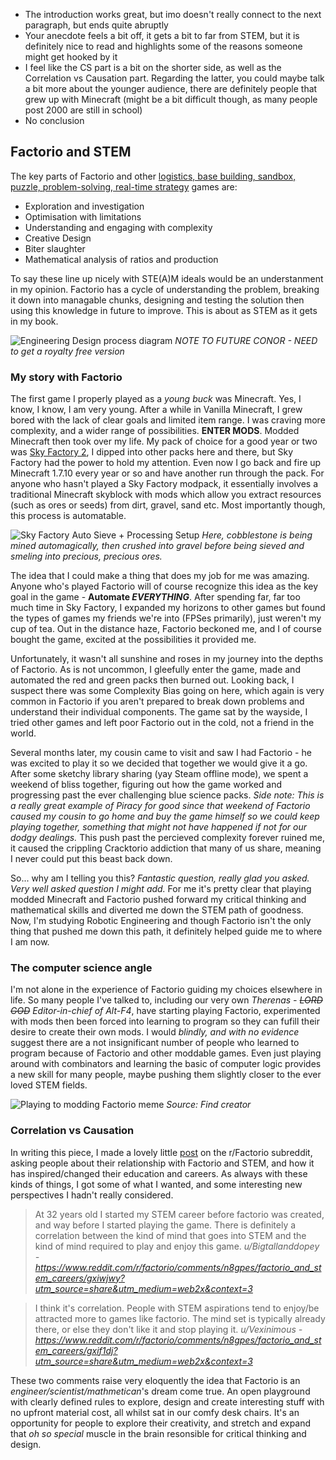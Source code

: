 - The introduction works great, but imo doesn't really connect to the next paragraph, but ends quite abruptly
- Your anecdote feels a bit off, it gets a bit to far from STEM, but it is definitely nice to read and highlights some of the reasons someone might get hooked by it
 - I feel like the CS part is a bit on the shorter side, as well as the Correlation vs Causation part. Regarding the latter, you could maybe talk a bit more about the younger audience, there are definitely people that grew up with Minecraft (might be a bit difficult though, as many people post 2000 are still in school)
- No conclusion

## Factorio and STEM

The key parts of Factorio and other [logistics, base building, sandbox, puzzle, problem-solving, real-time strategy](https://www.reddit.com/r/factorio/comments/9z8x5m/does_factorio_merit_the_creation_of_a_new/) games are:
 * Exploration and investigation
 * Optimisation with limitations
 * Understanding and engaging with complexity
 * Creative Design
 * Biter slaughter
 * Mathematical analysis of ratios and production

To say these line up nicely with STE(A)M ideals would be an understanment in my opinion. Factorio has a cycle of understanding the problem, breaking it down into managable chunks, designing and testing the solution then using this knowledge in future to improve. This is about as STEM as it gets in my book.

![Engineering Design process diagram](https://teachengineering.org/Images/edpHub/EDPHub_Graphic.jpg)
*NOTE TO FUTURE CONOR - NEED to get a royalty free version*

### My story with Factorio

The first game I properly played as a *young buck* was Minecraft. Yes, I know, I know, I am very young. After a while in Vanilla Minecraft, I grew bored with the lack of clear goals and limited item range. I was craving more complexity, and a wider range of possibilities. **ENTER MODS**. Modded Minecraft then took over my life. My pack of choice for a good year or two was [Sky Factory 2](https://atlauncher.com/pack/skyfactory), I dipped into other packs here and there, but Sky Factory had the power to hold my attention. Even now I go back and fire up Minecraft 1.7.10 every year or so and have another run through the pack. For anyone who hasn't played a Sky Factory modpack, it essentially involves a traditional Minecraft skyblock with mods which allow you extract resources (such as ores or seeds) from dirt, gravel, sand etc. Most importantly though, this process is automatable.

![Sky Factory Auto Sieve + Processing Setup]()
*Here, cobblestone is being mined automagically, then crushed into gravel before being sieved and smeling into precious, precious ores.*

The idea that I could make a thing that does my job for me was amazing. Anyone who's played Factorio will of course recognize this idea as the key goal in the game - **Automate *EVERYTHING***. After spending far, far too much time in Sky Factory, I expanded my horizons to other games but found the types of games my friends we're into (FPSes primarily), just weren't my cup of tea. Out in the distance haze, Factorio beckoned me, and I of course bought the game, excited at the possibilities it provided me. 

Unfortunately, it wasn't all sunshine and roses in my journey into the depths of Factorio. As is not uncommon, I gleefully enter the game, made and automated the red and green packs then burned out. Looking back, I suspect there was some Complexity Bias going on here, which again is very common in Factorio if you aren't prepared to break down problems and understand their individual components. The game sat by the wayside, I tried other games and left poor Factorio out in the cold, not a friend in the world.

Several months later, my cousin came to visit and saw I had Factorio - he was excited to play it so we decided that together we would give it a go. After some sketchy library sharing (yay Steam offline mode), we spent a weekend of bliss together, figuring out how the game worked and progressing past the ever challenging blue science packs. *Side note: This is a really great example of Piracy for good since that weekend of Factorio caused my cousin to go home and buy the game himself so we could keep playing together, something that might not have happened if not for our dodgy dealings.* This push past the percieved complexity forever ruined me, it caused the crippling Cracktorio addiction that many of us share, meaning I never could put this beast back down.

So... why am I telling you this? *Fantastic question, really glad you asked. Very well asked question I might add.* For me it's pretty clear that playing modded Minecraft and Factorio pushed forward my critical thinking and mathematical skills and diverted me down the STEM path of goodness. Now, I'm studying Robotic Engineering and though Factorio isn't the only thing that pushed me down this path, it definitely helped guide me to where I am now.

### The computer science angle

I'm not alone in the experience of Factorio guiding my choices elsewhere in life. So many people I've talked to, including our very own *Therenas - ~~LORD GOD~~ Editor-in-chief of Alt-F4*, have starting playing Factorio, experimented with mods then been forced into learning to program so they can fufill their desire to create their own mods. I would *blindly, and with no evidence* suggest there are a not insignificant number of people who learned to program because of Factorio and other moddable games. Even just playing around with combinators and learning the basic of computer logic provides a new skill for many people, maybe pushing them slightly closer to the ever loved STEM fields.

![Playing to modding Factorio meme](https://cdn.discordapp.com/attachments/603392474458882065/745728165116248144/mod_brain.png)
*Source: Find creator*

### Correlation vs Causation

In writing this piece,  I made a lovely little [post](https://www.reddit.com/r/factorio/comments/n8gpes/factorio_and_stem_careers/) on the r/Factorio subreddit, asking people about their relationship with Factorio and STEM, and how it has inspired/changed their education and careers. As always with these kinds of things, I got some of what I wanted, and some interesting new perspectives I hadn't really considered.

> At 32 years old I started my STEM career before factorio was created, and way before I started playing the game. There is definitely a correlation between the kind of mind that goes into STEM and the kind of mind required to play and enjoy this game.
*u/Bigtallanddopey - https://www.reddit.com/r/factorio/comments/n8gpes/factorio_and_stem_careers/gxiwjwy?utm_source=share&utm_medium=web2x&context=3*

> I think it's correlation. People with STEM aspirations tend to enjoy/be attracted more to games like factorio. The mind set is typically already there, or else they don't like it and stop playing it.
*u/Vexinimous - https://www.reddit.com/r/factorio/comments/n8gpes/factorio_and_stem_careers/gxif1dj?utm_source=share&utm_medium=web2x&context=3*

These two comments raise very eloquently the idea that Factorio is an *engineer/scientist/mathmetican*'s dream come true. An open playground with clearly defined rules to explore, design and create interesting stuff with no upfront material cost, all whilst sat in our comfy desk chairs. It's an opportunity for people to explore their creativity, and stretch and expand that *oh so special* muscle in the brain resonsible for critical thinking and design.
